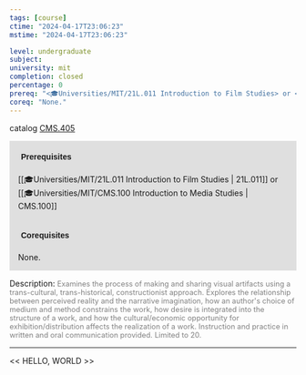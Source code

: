 ```yaml
---
tags: [course]
ctime: "2024-04-17T23:06:23"
mstime: "2024-04-17T23:06:23"

level: undergraduate
subject: 
university: mit
completion: closed
percentage: 0
prereq: "<🎓Universities/MIT/21L.011 Introduction to Film Studies> or <🎓Universities/MIT/CMS.100 Introduction to Media Studies>"
coreq: "None."
---
```


catalog [CMS.405](http://student.mit.edu/catalog/mCMSa.html#CMS.405)

<span style="display: block; padding: 15px; background-color: rgb(100, 100, 100, 0.2);"><font id="m_prereq74_0" style="display: block; font-family: Arial, sans-serif; font-weight: bold; padding: 5px">Prerequisites</font><br><span id="prereq74_0">[[🎓Universities/MIT/21L.011 Introduction to Film Studies | 21L.011]] or [[🎓Universities/MIT/CMS.100 Introduction to Media Studies | CMS.100]]</span></span>
<span style="display: block; padding: 15px; background-color: rgb(100, 100, 100, 0.2);"><font id="m_coreq74_0" style="display: block; font-family: Arial, sans-serif; font-weight: bold; padding: 5px">Corequisites</font><br><span id="coreq74_0">None.</span></span>

<font style="">Description:</font>
<font style="color: grey; font-size: 0.8rem;">Examines the process of making and sharing visual artifacts using a trans-cultural, trans-historical, constructionist approach. Explores the relationship between perceived reality and the narrative imagination, how an author's choice of medium and method constrains the work, how desire is integrated into the structure of a work, and how the cultural/economic opportunity for exhibition/distribution affects the realization of a work. Instruction and practice in written and oral communication provided. Limited to 20.</font>



---

<< HELLO, WORLD >>

